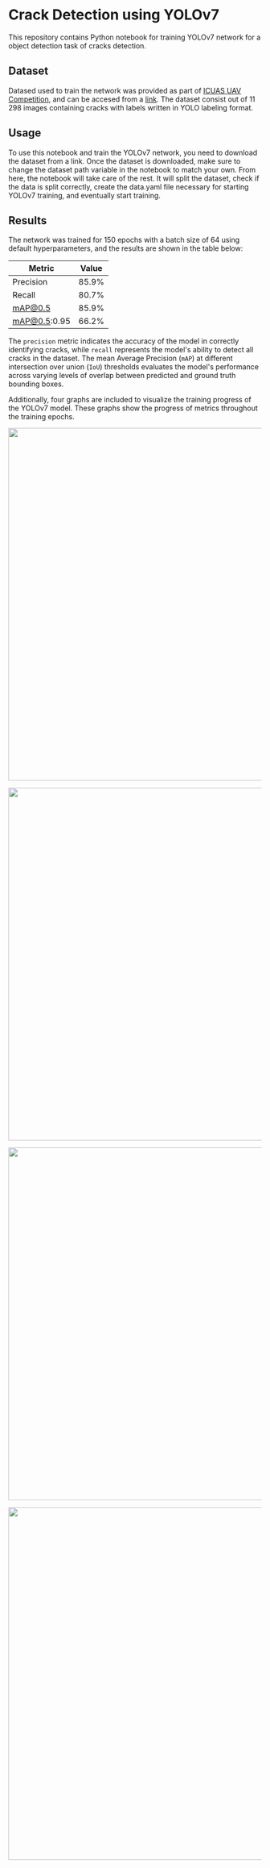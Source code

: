 # Crack Detection using YOLOv7
This repository contains Python notebook for training YOLOv7 network for a object detection task of cracks detection.

## Dataset
Datased used to train the network was provided as part of [ICUAS UAV Competition](http://www.uasconferences.com/2023_icuas/unmanned-aerial-vehicle-uav-competition/), and can be accesed from a [link](https://sites.google.com/view/retopercepcioncatec/datasets). The dataset consist out of 11 298 images containing cracks with labels written in YOLO labeling format.

## Usage
To use this notebook and train the YOLOv7 network, you need to download the dataset from a link.
Once the dataset is downloaded, make sure to change the dataset path variable in the notebook to match your own. From here, the notebook will take care of the rest. It will split the dataset, check if the data is split correctly, create the data.yaml file necessary for starting YOLOv7 training, and eventually start training.

## Results
The network was trained for 150 epochs with a batch size of 64 using default hyperparameters, and the results are shown in the table below:

| Metric       | Value  |
|--------------|--------|
| Precision    | 85.9%  |
| Recall       | 80.7%  |
| mAP@0.5      | 85.9%  |
| mAP@0.5:0.95 | 66.2%  |

The `precision` metric indicates the accuracy of the model in correctly identifying cracks, while `recall` represents the model's ability to detect all cracks in the dataset. The mean Average Precision (`mAP`) at different intersection over union (`IoU`) thresholds evaluates the model's performance across varying levels of overlap between predicted and ground truth bounding boxes.

Additionally, four graphs are included to visualize the training progress of the YOLOv7 model. These graphs show the progress of metrics throughout the training epochs.

<p align="center">
  <img src="https://github.com/AndroKatanec/Crack-Detection-using-YOLOv7/assets/73703833/4a321732-1a7b-49db-92b8-020c7e4a8969" width="700">
</p>

<p align="center">
  <img src="https://github.com/AndroKatanec/Crack-Detection-using-YOLOv7/assets/73703833/cd0a28ac-5a18-4a12-bebf-77e0a9ef5938" width="700">
</p>

<p align="center">
  <img src="https://github.com/AndroKatanec/Crack-Detection-using-YOLOv7/assets/73703833/7ac0e7c4-d415-4d4f-ad06-3dc187eda432" width="700">
</p>

<p align="center">
  <img src="https://github.com/AndroKatanec/Crack-Detection-using-YOLOv7/assets/73703833/496c3ab0-6f31-4f48-afab-ea613abc317e" width="700">
</p>



